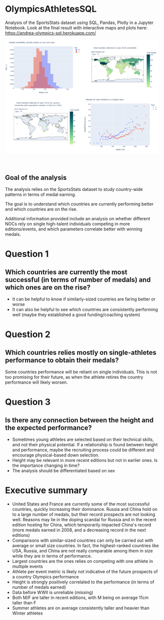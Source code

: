 # OlympicsAthletesSQL

Analysis of the SportsStats dataset using SQL, Pandas, Plotly in a Jupyter Notebook.
Look at the final result with interactive maps and plots here: https://andrea-olympics-sql.herokuapp.com/

![](images/summary.png)

<br>

## Goal of the analysis
The analysis relies on the SportsStats dataset to study country-wide patterns in terms of medal earning.

The goal is to understand which countries are currently performing better and which countries are on the rise.

Additional information provided include an analysis on whether different NOCs rely on single high-talent individuals competing in more editions/events, and which parameters correlate better with winning medals.

# Question 1
## Which countries are currently the most successful (in terms of number of medals) and which ones are on the rise?

- It can be helpful to know if similarly-sized countries are faring better or worse
- It can also be helpful to see which countries are consistently performing well (maybe they established a good funding/coaching system)


# Question 2
## Which countries relies mostly on single-athletes performance to obtain their medals?

Some countries performance will be reliant on single individuals. This is not too promising for their future, as when the athlete retires the country performance will likely worsen.


# Question 3
## Is there any connection between the height and the expected performance?

- Sometimes young athletes are selected based on their technical skills, and not their physical potential. If a relationship is found between height and performance, maybe the recruiting process could be different and encourage physical-based down selection.
- Height may be relevant in more recent editions but not in earlier ones. Is the importance changing in time?
- The analysis should be differentiated based on sex

# Executive summary
- United States and France are currently some of the most successful countries, quickly increasing their dominance. Russia and China hold on to a large number of medals, but their record prospects are not looking well. Reasons may lie in the doping scandal for Russia and in the recent edition hosting for China, which temporarily impacted China's record (more medals earned in 2008, and a decreasing record in the next editions)
- Comparisons with similar-sized countries can only be carried out with average or small size countries. In fact, the highest-ranked countries like USA, Russia, and China are not really comparable among them in size while they are in terms of performance.
- Largest countries are the ones relies on competing with one athlete in multiple events
- Athlete per event metric is likely not indicative of the future prospects of a country Olympics performance
- Height is strongly positively correlated to the performance (in terms of number of medals earned)
- Data before WWII is unreliable (missing)
- Both M/F are taller in recent editions, with M being on average 11cm taller than F
- Summer athletes are on average consistently taller and heavier than Winter athletes
